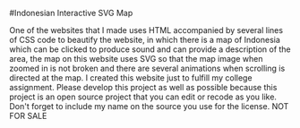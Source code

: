 #Indonesian Interactive SVG Map

 One of the websites that I made uses HTML accompanied by several lines of CSS code to beautify the website, in which there is a map of Indonesia which can be clicked to 
 produce sound and can provide a description of the area, the map on this website uses SVG so that the map image when zoomed in is not broken and there are several animations 
 when scrolling is directed at the map. I created this website just to fulfill my college assignment. Please develop this project as well as possible because this project is an 
 open source project that you can edit or recode as you like. Don't forget to include my name on the source you use for the license. NOT FOR SALE

